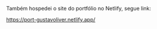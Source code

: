 Também hospedei o site do portfólio no Netlify, segue link:

https://port-gustavoliver.netlify.app/
